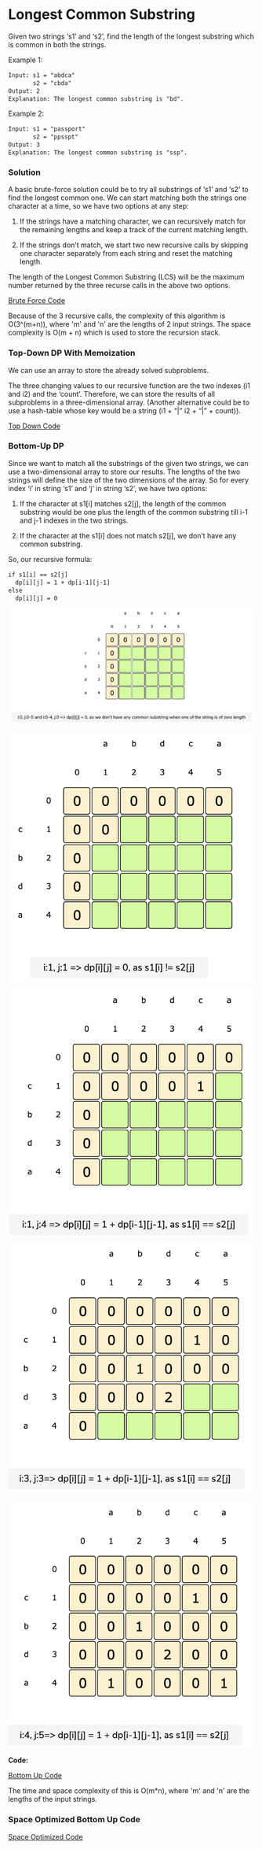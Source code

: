 # Longest Common Substring

Given two strings ‘s1’ and ‘s2’, find the length of the longest substring which is common in both the strings.

Example 1:

```code
Input: s1 = "abdca"
       s2 = "cbda"
Output: 2
Explanation: The longest common substring is "bd".
```

Example 2:

```code
Input: s1 = "passport"
       s2 = "ppsspt"
Output: 3
Explanation: The longest common substring is "ssp".
```

### Solution

A basic brute-force solution could be to try all substrings of ‘s1’ and ‘s2’ to find the longest common one. We can start matching both the strings one character at a time, so we have two options at any step:

1. If the strings have a matching character, we can recursively match for the remaining lengths and keep a track of the current matching length.

2. If the strings don’t match, we start two new recursive calls by skipping one character separately from each string and reset the matching length.

The length of the Longest Common Substring (LCS) will be the maximum number returned by the three recurse calls in the above two options.

[Brute Force Code](../Longest-Common-Substring/lcs-brute-force.js)

Because of the 3 recursive calls, the complexity of this algorithm is O(3^(m+n)), where 'm' and 'n' are the lengths of 2 input strings. The space complexity is O(m + n) which is used to store the recursion stack.

### Top-Down DP With Memoization

We can use an array to store the already solved subproblems.

The three changing values to our recursive function are the two indexes (i1 and i2) and the ‘count’. Therefore, we can store the results of all subproblems in a three-dimensional array. (Another alternative could be to use a hash-table whose key would be a string (i1 + “|” i2 + “|” + count)).

[Top Down Code](../Longest-Common-Substring/lcs-top-down.js)

### Bottom-Up DP

Since we want to match all the substrings of the given two strings, we can use a two-dimensional array to store our results. The lengths of the two strings will define the size of the two dimensions of the array. So for every index ‘i’ in string ‘s1’ and ‘j’ in string ‘s2’, we have two options:

1. If the character at s1[i] matches s2[j], the length of the common substring would be one plus the length of the common substring till i-1 and j-1 indexes in the two strings.

2. If the character at the s1[i] does not match s2[j], we don’t have any common substring.

So, our recursive formula:

```code
if s1[i] == s2[j]
  dp[i][j] = 1 + dp[i-1][j-1]
else
  dp[i][j] = 0
```

![Longest Common Substring](../Images/LCsubstring1.png)

![Longest Common Substring](../Images/LCsubstring2.png)

![Longest Common Substring](../Images/LCsubstring3.png)

![Longest Common Substring](../Images/LCsubstring4.png)

![Longest Common Substring](../Images/LCsubstring5.png)

**Code:**

[Bottom Up Code](../Longest-Common-Substring/lcs-bottom-up.js)

The time and space complexity of this is O(m\*n), where 'm' and 'n' are the lengths of the input strings.

### Space Optimized Bottom Up Code

[Space Optimized Code](../Longest-Common-Substring/lcs-space-optimized.js)
